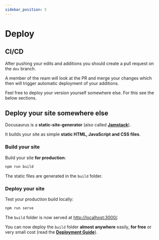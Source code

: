 ```yaml
---
sidebar_position: 5
---
```


# Deploy 

## CI/CD
After pushing your edits and additions you should create a pull request on the `dev` branch. 

A member of the ream will look at the PR and merge your changes which then will trigger automatic deployment of your additions. 

Feel free to deploy your version yourself somewhere else. For this see the below sections. 

## Deploy your site somewhere else

Docusaurus is a **static-site-generator** (also called **[Jamstack](https://jamstack.org/)**).

It builds your site as simple **static HTML, JavaScript and CSS files**.

### Build your site

Build your site **for production**:

```bash
npm run build
```

The static files are generated in the `build` folder.

### Deploy your site

Test your production build locally:

```bash
npm run serve
```

The `build` folder is now served at [http://localhost:3000/](http://localhost:3000/).

You can now deploy the `build` folder **almost anywhere** easily, **for free** or very small cost (read the **[Deployment Guide](https://docusaurus.io/docs/deployment)**).
